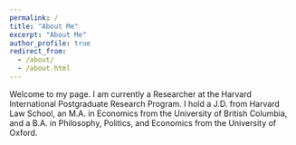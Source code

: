 ```yaml
---
permalink: /
title: "About Me"
excerpt: "About Me"
author_profile: true
redirect_from: 
  - /about/
  - /about.html
---
```



Welcome to my page. I am currently a Researcher at the Harvard International Postgraduate Research Program. I hold a J.D. from Harvard Law School, an M.A. in Economics from the University of British Columbia, and a B.A. in Philosophy, Politics, and Economics from the University of Oxford.
